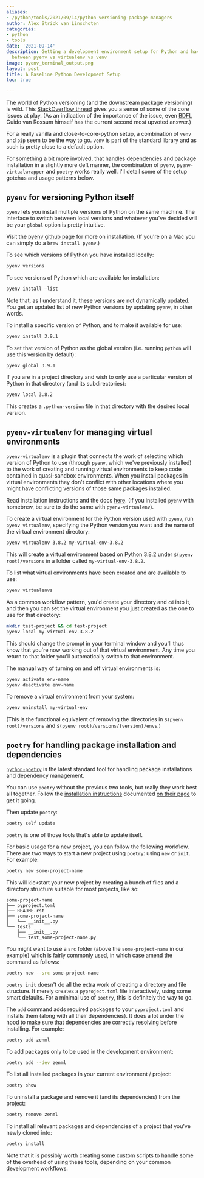 ```yaml
---
aliases:
- /python/tools/2021/09/14/python-versioning-package-managers
author: Alex Strick van Linschoten
categories:
- python
- tools
date: '2021-09-14'
description: Getting a development environment setup for Python and having to choose
  between pyenv vs virtualenv vs venv
image: pyenv_terminal_output.png
layout: post
title: A Baseline Python Development Setup
toc: true

---
```


The world of Python versioning (and the downstream package versioning) is wild. This [StackOverflow thread](https://stackoverflow.com/questions/41573587/what-is-the-difference-between-venv-pyvenv-pyenv-virtualenv-virtualenvwrappe) gives you a sense of some of the core issues at play. (As an indication of the importance of the issue, even [BDFL](https://www.urbandictionary.com/define.php?term=BDFL) Guido van Rossum himself has the current second most upvoted answer.)

For a really vanilla and close-to-core-python setup, a combination of `venv` and `pip` seem to be the way to go. `venv` is part of the standard library and as such is pretty close to a default option.

For something a bit more involved, that handles dependencies and package installation in a slightly more deft manner, the combination of `pyenv`, `pyenv-virtualwrapper` and `poetry` works really well. I'll detail some of the setup gotchas and usage patterns below.

## `pyenv` for versioning Python itself

`pyenv` lets you install multiple versions of Python on the same machine. The interface to switch between local versions and whatever you've decided will be your `global` option is pretty intuitive.

Visit the [pyenv github page](https://github.com/pyenv/pyenv) for more on installation. (If you're on a Mac you can simply do a `brew install pyenv`.)

To see which versions of Python you have installed locally:

```bash
pyenv versions
```

To see versions of Python which are available for installation:

```bash
pyenv install —list
```

Note that, as I understand it, these versions are not dynamically updated. You get an updated list of new Python versions by updating `pyenv`, in other words.

To install a specific version of Python, and to make it available for use:

```bash
pyenv install 3.9.1
```

To set that version of Python as the global version (i.e. running `python` will use this version by default):

```bash
pyenv global 3.9.1
```

If you are in a project directory and wish to only use a particular version of Python in that directory (and its subdirectories):

```bash
pyenv local 3.8.2
```

This creates a `.python-version` file in that directory with the desired local version.

## `pyenv-virtualenv` for managing virtual environments

`pyenv-virtualenv` is a plugin that connects the work of selecting which version of Python to use (through `pyenv`, which we've previously installed) to the work of creating and running virtual environments to keep code contained in quasi-sandbox environments. When you install packages in virtual environments they don't conflict with other locations where you might have conflicting versions of those same packages installed.

Read installation instructions and the docs [here](https://github.com/pyenv/pyenv-virtualenv). (If you installed `pyenv` with homebrew, be sure to do the same with `pyenv-virtualenv`).

To create a virtual environment for the Python version used with `pyenv`, run `pyenv virtualenv`, specifying the Python version you want and the name of the virtual environment directory:

```bash
pyenv virtualenv 3.8.2 my-virtual-env-3.8.2
```

This will create a virtual environment based on Python 3.8.2 under `$(pyenv root)/versions` in a folder called `my-virtual-env-3.8.2`.

To list what virtual environments have been created and are available to use:

```bash
pyenv virtualenvs
```

As a common workflow pattern, you'd create your directory and `cd` into it, and then you can set the virtual environment you just created as the one to use for that directory:

```bash
mkdir test-project && cd test-project
pyenv local my-virtual-env-3.8.2
```

This should change the prompt in your terminal window and you'll thus know that you're now working out of that virtual environment. Any time you return to that folder you'll automatically switch to that environment.

The manual way of turning on and off virtual environments is:

```bash
pyenv activate env-name
pyenv deactivate env-name
```

To remove a virtual environment from your system:

```bash
pyenv uninstall my-virtual-env
```

(This is the functional equivalent of removing the directories in `$(pyenv root)/versions` and `$(pyenv root)/versions/{version}/envs`.)

## `poetry` for handling package installation and dependencies

[`python-poetry`](https://python-poetry.org) is the latest standard tool for handling package installations and dependency management.

You can use `poetry` without the previous two tools, but really they work best all together. Follow the [installation instructions](https://python-poetry.org/docs/#installation) documented [on their page](https://python-poetry.org/docs/#installation) to get it going.

Then update `poetry`:

```bash
poetry self update
```

`poetry` is one of those tools that's able to update itself.

For basic usage for a new project, you can follow the following workflow. There are two ways to start a new project using `poetry`: using `new` or `init`. For example:

```bash
poetry new some-project-name
```

This will kickstart your new project by creating a bunch of files and a directory structure suitable for most projects, like so:

```
some-project-name
├── pyproject.toml
├── README.rst
├── some-project-name
│   └── __init__.py
└── tests
    ├── __init__.py
    └── test_some-project-name.py
```

You might want to use a `src` folder (above the `some-project-name` in our example) which is fairly commonly used, in which case amend the command as follows:

```bash
poetry new --src some-project-name
```

`poetry init` doesn't do all the extra work of creating a directory and file structure. It merely creates a `pyproject.toml` file interactively, using some smart defaults. For a minimal use of `poetry`, this is definitely the way to go.

The `add` command adds required packages to your `pyproject.toml` and installs them (along with all their dependencies). It does a lot under the hood to make sure that dependencies are correctly resolving before installing. For example:

```bash
poetry add zenml
```

To add packages only to be used in the development environment:

```bash
poetry add --dev zenml
```

To list all installed packages in your current environment / project:

```bash
poetry show
```

To uninstall a package and remove it (and its dependencies) from the project:

```bash
poetry remove zenml
```

To install all relevant packages and dependencies of a project that you've newly cloned into:

```bash
poetry install
```

Note that it is possibly worth creating some custom scripts to handle some of the overhead of using these tools, depending on your common development workflows.
